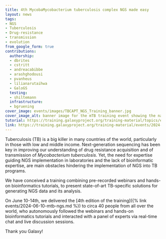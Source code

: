 ```yaml
---
title: 4th MycobaMycobacterium tuberculosis complex NGS made easy
layout: news
tags:
- NGS
- Tuberculosis
- Drug-resistance
- transmission
- evolution
from_google_form: true
contributions:
  authorship:
  - dbrites
  - cstritt
  - andreacabibbe
  - arashghodousi
  - pvanheus
  - lilianarutaihwa
  - GaloGS
  testing:
  - shiltemann
  infrastructure:
  - bgruening
cover_image: events/images/TBCAPT_NGS_Training_banner.jpg
cover_image_alt: banner image for the mTB training event showing the name of the course over a background of a touchscreen showing data
tutorial: https://training.galaxyproject.org/training-material/topics/evolution/tutorials/mtb_phylogeny/tutorial.html
link: https://training.galaxyproject.org/training-material/events/2024-06-10-mtb-ngs.html#overview
---
```

Tuberculosis (TB) is a big killer in many countries of the world, particularly in those with low and middle income. Next-generation sequencing has been key in improving our understanding of drug resistance acquisition and of transmission of _Mycobacterium tuberculosis_. Yet, the need for expertise guiding NGS implementation in laboratories and the lack of bioinformatic expertise, are main obstacles hindering the implementation of NGS into TB programs.

We have conceived a training combining pre-recorded webinars and hands-on bioinformatics tutorials, to present state-of-art TB-specific solutions for generating NGS data and its analysis.

On June 10-14th, we delivered the [4th edition of the training]({% link events/2024-06-10-mtb-ngs.md %}) to circa 40 people from all over the world, who autonomously followed the webinars and hands-on bioinformatics tutorials and interacted with a panel of experts via real-time chat and live discussion sessions.

Thank you Galaxy!
